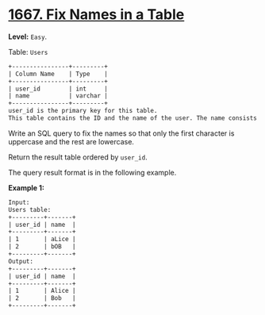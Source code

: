 # [1667. Fix Names in a Table](https://leetcode.com/problems/fix-names-in-a-table/)

**Level:** `Easy`.

Table: `Users`

```txt
+----------------+---------+
| Column Name    | Type    |
+----------------+---------+
| user_id        | int     |
| name           | varchar |
+----------------+---------+
user_id is the primary key for this table.
This table contains the ID and the name of the user. The name consists of only lowercase and uppercase characters.
```

Write an SQL query to fix the names so that only the first character is uppercase and the rest are lowercase.

Return the result table ordered by `user_id`.

The query result format is in the following example.

**Example 1:**

```txt
Input:
Users table:
+---------+-------+
| user_id | name  |
+---------+-------+
| 1       | aLice |
| 2       | bOB   |
+---------+-------+
Output:
+---------+-------+
| user_id | name  |
+---------+-------+
| 1       | Alice |
| 2       | Bob   |
+---------+-------+
```
